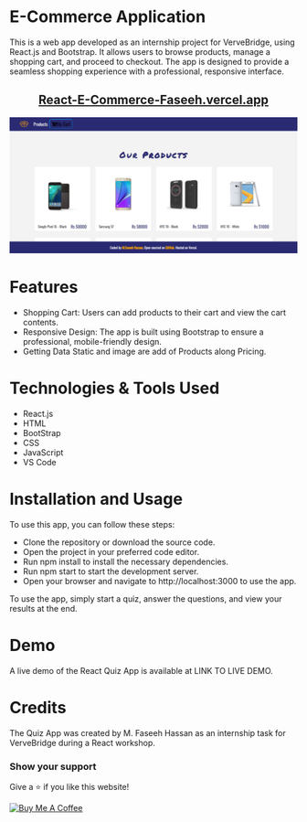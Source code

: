 # E-Commerce Application

This is a web app developed as an internship project for VerveBridge, using React.js and Bootstrap. It allows users to browse products, manage a shopping cart, and proceed to checkout. The app is designed to provide a seamless shopping experience with a professional, responsive interface.

<h2 align="center">
  <a href="" target="_blank">React-E-Commerce-Faseeh.vercel.app</a>
</h2>
<div align="center">
  <img alt="Demo" src="./Extra/Src5.PNG" />
  </div>

# Features

- Shopping Cart: Users can add products to their cart and view the cart contents.
- Responsive Design: The app is built using Bootstrap to ensure a professional, mobile-friendly design.
- Getting Data Static and image are add of Products along Pricing.

# Technologies & Tools Used

- React.js
- HTML
- BootStrap
- CSS
- JavaScript
- VS Code

# Installation and Usage

To use this app, you can follow these steps:

- Clone the repository or download the source code.
- Open the project in your preferred code editor.
- Run npm install to install the necessary dependencies.
- Run npm start to start the development server.
- Open your browser and navigate to http://localhost:3000 to use the app.

To use the app, simply start a quiz, answer the questions, and view your results at the end.

# Demo

A live demo of the React Quiz App is available at LINK TO LIVE DEMO.

# Credits

The Quiz App was created by M. Faseeh Hassan as an internship task for VerveBridge during a React workshop.

### Show your support

Give a ⭐ if you like this website!

<a href="https://www.buymeacoffee.com/faseeh41" target="_blank"><img src="https://cdn.buymeacoffee.com/buttons/v2/default-violet.png" alt="Buy Me A Coffee" height="60px" width="217px" ></a>
